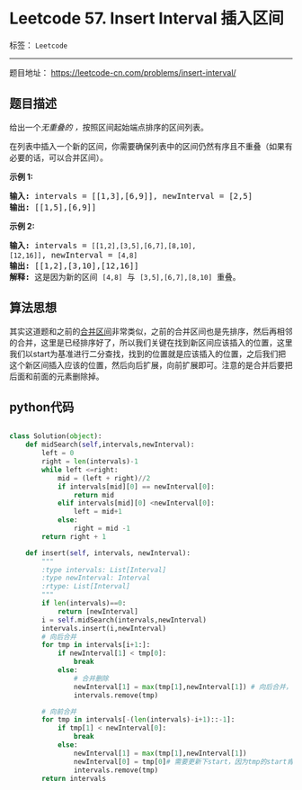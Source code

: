 ﻿# Leetcode 57. Insert Interval 插入区间

标签： `Leetcode`

---

题目地址： https://leetcode-cn.com/problems/insert-interval/  

## 题目描述    

<p>给出一个<em>无重叠的 ，</em>按照区间起始端点排序的区间列表。</p>

<p>在列表中插入一个新的区间，你需要确保列表中的区间仍然有序且不重叠（如果有必要的话，可以合并区间）。</p>

<p><strong>示例&nbsp;1:</strong></p>

<pre><strong>输入:</strong> intervals = [[1,3],[6,9]], newInterval = [2,5]
<strong>输出:</strong> [[1,5],[6,9]]
</pre>

<p><strong>示例&nbsp;2:</strong></p>

<pre><strong>输入:</strong> intervals = <code>[[1,2],[3,5],[6,7],[8,10],[12,16]]</code>, newInterval = <code>[4,8]</code>
<strong>输出:</strong> [[1,2],[3,10],[12,16]]
<strong>解释:</strong> 这是因为新的区间 <code>[4,8]</code> 与 <code>[3,5],[6,7],[8,10]</code>&nbsp;重叠。
</pre>

## 算法思想  

其实这道题和之前的[合并区间][1]非常类似，之前的合并区间也是先排序，然后再相邻的合并，这里是已经排序好了，所以我们关键在找到新区间应该插入的位置，这里我们以start为基准进行二分查找，找到的位置就是应该插入的位置，之后我们把这个新区间插入应该的位置，然后向后扩展，向前扩展即可。注意的是合并后要把后面和前面的元素删除掉。   


## python代码 

```python

class Solution(object):
    def midSearch(self,intervals,newInterval):
        left = 0
        right = len(intervals)-1
        while left <=right:
            mid = (left + right)//2
            if intervals[mid][0] == newInterval[0]:
                return mid
            elif intervals[mid][0] <newInterval[0]:
                left = mid+1
            else:
                right = mid -1
        return right + 1

    def insert(self, intervals, newInterval):
        """
        :type intervals: List[Interval]
        :type newInterval: Interval
        :rtype: List[Interval]
        """
        if len(intervals)==0:
            return [newInterval]
        i = self.midSearch(intervals,newInterval)
        intervals.insert(i,newInterval)
        # 向后合并
        for tmp in intervals[i+1:]:
            if newInterval[1] < tmp[0]:
                break
            else:
                # 合并删除
                newInterval[1] = max(tmp[1],newInterval[1]) # 向后合并，只需要考虑end那个，因为start是已经排过序的
                intervals.remove(tmp)

        # 向前合并
        for tmp in intervals[-(len(intervals)-i+1)::-1]:
            if tmp[1] < newInterval[0]:
                break
            else:
                newInterval[1] = max(tmp[1],newInterval[1])
                newInterval[0] = tmp[0]# 需要更新下start，因为tmp的start肯定比new的小
                intervals.remove(tmp)
        return intervals
```


  [1]: https://blog.csdn.net/qq_28888837/article/details/89526641